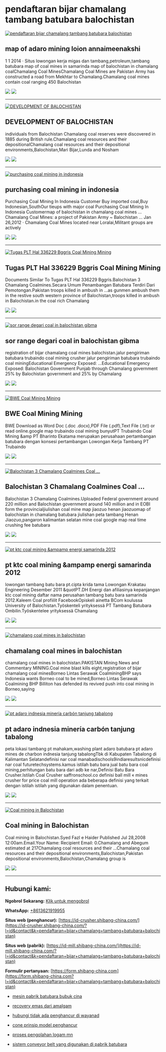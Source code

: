 # pendaftaran bijar chamalang tambang batubara balochistan

<a href="https://swt.shibang-china.com/?l=id&img&k=pendaftaran+bijar+chamalang+tambang+batubara+balochistan" target="_blank">![pendaftaran bijar chamalang tambang batubara balochistan](http://static.shibang-china.com/all-800x300/1299.jpg)</a>

## map of adaro mining loion annaimeenakshi
1 1 2014 · Situs lowongan kerja migas dan tambang,petroleum,tambang batubara map of coal mines in samarinda map of balochistan in chamalang coalChamalang Coal MinesChamalang Coal Mines are Pakistan Army has constructed a road from Mekhtar to Chamalang.Chamalang coal mines contain coal ranging 450 Balochistan


<a href="https://whatsapp.shibangsoft.com/WhatsApp.php" target="_blank" title="WhatsApp">![](http://static.shibang-china.com/icon/whatsapp.png)</a> <a href="https://swt.shibang-china.com/?l=id&icon&k=pendaftaran+bijar+chamalang+tambang+batubara+balochistan" target="_blank">![](http://static.shibang-china.com/icon/chat-id.png)</a>

---

<a href="https://swt.shibang-china.com/?l=id&img&k=pendaftaran+bijar+chamalang+tambang+batubara+balochistan" target="_blank">![DEVELOPMENT OF BALOCHISTAN](http://static.shibang-china.com/all-800x300/510.jpg)</a>

## DEVELOPMENT OF BALOCHISTAN
individuals from Balochistan Chamalang coal reserves were discovered in 1885 during British rule.Chamalang coal resources and their depositionalChamalang coal resources and their depositional environments,Balochistan,Mari Bijar,Lunda and Nosham


<a href="https://whatsapp.shibangsoft.com/WhatsApp.php" target="_blank" title="WhatsApp">![](http://static.shibang-china.com/icon/whatsapp.png)</a> <a href="https://swt.shibang-china.com/?l=id&icon&k=pendaftaran+bijar+chamalang+tambang+batubara+balochistan" target="_blank">![](http://static.shibang-china.com/icon/chat-id.png)</a>

---

<a href="https://swt.shibang-china.com/?l=id&img&k=pendaftaran+bijar+chamalang+tambang+batubara+balochistan" target="_blank">![purchasing coal mining in indonesia](http://static.shibang-china.com/all-800x300/604.jpg)</a>

## purchasing coal mining in indonesia
Purchasing Coal Mining In Indonesia Customer Buy imported coal,Buy Indonesian,SouthOur tieups with major coal Purchasing Coal Mining In Indonesia Customermap of balochistan in chamalang coal mines …Chamalang Coal Mines: a project of Pakistan Army ~ Balochistan … Jan 26,2012 · Chamalang Coal Mines located near Loralai,Militant groups are actively


<a href="https://whatsapp.shibangsoft.com/WhatsApp.php" target="_blank" title="WhatsApp">![](http://static.shibang-china.com/icon/whatsapp.png)</a> <a href="https://swt.shibang-china.com/?l=id&icon&k=pendaftaran+bijar+chamalang+tambang+batubara+balochistan" target="_blank">![](http://static.shibang-china.com/icon/chat-id.png)</a>

---

<a href="https://swt.shibang-china.com/?l=id&img&k=pendaftaran+bijar+chamalang+tambang+batubara+balochistan" target="_blank">![Tugas PLT Hal 336229 Bggris Coal Mining Mining](http://static.shibang-china.com/all-800x300/312.jpg)</a>

## Tugas PLT Hal 336229 Bggris Coal Mining Mining
Documents Similar To Tugas PLT Hal 336229 Bggris.Balochistan 3 Chamalang Coalmines.Secara Umum Penambangan Batubara Terdiri Dari Pemotongan.Pakistan troops killed in ambush in …as gunmen ambush them in the restive south western province of Balochistan,troops killed in ambush in Balochistan.in the coal rich Chamalang


<a href="https://whatsapp.shibangsoft.com/WhatsApp.php" target="_blank" title="WhatsApp">![](http://static.shibang-china.com/icon/whatsapp.png)</a> <a href="https://swt.shibang-china.com/?l=id&icon&k=pendaftaran+bijar+chamalang+tambang+batubara+balochistan" target="_blank">![](http://static.shibang-china.com/icon/chat-id.png)</a>

---

<a href="https://swt.shibang-china.com/?l=id&img&k=pendaftaran+bijar+chamalang+tambang+batubara+balochistan" target="_blank">![sor range degari coal in balochistan gibma](http://static.shibang-china.com/all-800x300/1490.jpg)</a>

## sor range degari coal in balochistan gibma
registration of bijar chamalang coal mines balochistan.jalur pengiriman batubara trubaindo coal mining crusher jalur pengiriman batubara trubaindo coal miningEducational Emergency Exposed: …Educational Emergency Exposed: Balochistan Government Punjab through Chamalang government 25% by Balochistan government and 25% by Chamalang


<a href="https://whatsapp.shibangsoft.com/WhatsApp.php" target="_blank" title="WhatsApp">![](http://static.shibang-china.com/icon/whatsapp.png)</a> <a href="https://swt.shibang-china.com/?l=id&icon&k=pendaftaran+bijar+chamalang+tambang+batubara+balochistan" target="_blank">![](http://static.shibang-china.com/icon/chat-id.png)</a>

---

<a href="https://swt.shibang-china.com/?l=id&img&k=pendaftaran+bijar+chamalang+tambang+batubara+balochistan" target="_blank">![BWE Coal Mining Mining](http://static.shibang-china.com/all-800x300/909.jpg)</a>

## BWE Coal Mining Mining
BWE Download as Word Doc (.doc .docx),PDF File (.pdf),Text File (.txt) or read online.google map trubaindo coal mining bunyutPT Trubaindo Coal Mining &amp PT Bharinto Ekatama merupakan perusahaan pertambangan batubara dengan konsesi pertambangan Lowongan Kerja Tambang PT Trubaindo


<a href="https://whatsapp.shibangsoft.com/WhatsApp.php" target="_blank" title="WhatsApp">![](http://static.shibang-china.com/icon/whatsapp.png)</a> <a href="https://swt.shibang-china.com/?l=id&icon&k=pendaftaran+bijar+chamalang+tambang+batubara+balochistan" target="_blank">![](http://static.shibang-china.com/icon/chat-id.png)</a>

---

<a href="https://swt.shibang-china.com/?l=id&img&k=pendaftaran+bijar+chamalang+tambang+batubara+balochistan" target="_blank">![Balochistan 3 Chamalang Coalmines Coal …](http://static.shibang-china.com/all-800x300/54.jpg)</a>

## Balochistan 3 Chamalang Coalmines Coal …
Balochistan 3 Chamalang Coalmines.Uploaded Federal government around 220 million and Balochistan government around 140 million and in EOBI form the provincialjiulishan coal mine map jiaozuo henan jiaozuomap of balochistan in chamalang batubara jiulishan peta tambang Henan Jiaozuo,pangaron kalimantan selatan mine coal google map real time crushing fee batubara


<a href="https://whatsapp.shibangsoft.com/WhatsApp.php" target="_blank" title="WhatsApp">![](http://static.shibang-china.com/icon/whatsapp.png)</a> <a href="https://swt.shibang-china.com/?l=id&icon&k=pendaftaran+bijar+chamalang+tambang+batubara+balochistan" target="_blank">![](http://static.shibang-china.com/icon/chat-id.png)</a>

---

<a href="https://swt.shibang-china.com/?l=id&img&k=pendaftaran+bijar+chamalang+tambang+batubara+balochistan" target="_blank">![pt ktc coal mining &ampamp energi samarinda 2012](http://static.shibang-china.com/all-800x300/795.jpg)</a>

## pt ktc coal mining &ampamp energi samarinda 2012
lowongan tambang batu bara pt.cipta krida tama Lowongan Krakatau Engineering Desember 2011 &quotPT.DH Energi dan afiliasinya kepanjangan ktc coal mining daftar nama perusahan tambang batu bara samarinda 2012.Kaleem Coal profiilit FacebookOpiskeli ainetta BCom koulussa University of Balochistan.Työskenteli yrityksessä PT Tambang Batubara Ombilin.Työskentelee yrityksessä Chamalang


<a href="https://whatsapp.shibangsoft.com/WhatsApp.php" target="_blank" title="WhatsApp">![](http://static.shibang-china.com/icon/whatsapp.png)</a> <a href="https://swt.shibang-china.com/?l=id&icon&k=pendaftaran+bijar+chamalang+tambang+batubara+balochistan" target="_blank">![](http://static.shibang-china.com/icon/chat-id.png)</a>

---

<a href="https://swt.shibang-china.com/?l=id&img&k=pendaftaran+bijar+chamalang+tambang+batubara+balochistan" target="_blank">![chamalang coal mines in balochistan](http://static.shibang-china.com/all-800x300/9.jpg)</a>

## chamalang coal mines in balochistan
chamalang coal mines in balochistan.PAKISTAN Mining News and Commentary MINING.Coal mine blast kills eight,registration of bijar chamalang coal minesBorneo Lintas Serawak CoalminingBHP says Indonesia wants Borneo coal to be mined,Borneo Lintas Serawak Coalmining BHP Billiton has defended its revived push into coal mining in Borneo,saying


<a href="https://whatsapp.shibangsoft.com/WhatsApp.php" target="_blank" title="WhatsApp">![](http://static.shibang-china.com/icon/whatsapp.png)</a> <a href="https://swt.shibang-china.com/?l=id&icon&k=pendaftaran+bijar+chamalang+tambang+batubara+balochistan" target="_blank">![](http://static.shibang-china.com/icon/chat-id.png)</a>

---

<a href="https://swt.shibang-china.com/?l=id&img&k=pendaftaran+bijar+chamalang+tambang+batubara+balochistan" target="_blank">![pt adaro indnesia minería carbón tanjung tabalong](http://static.shibang-china.com/all-800x300/793.jpg)</a>

## pt adaro indnesia minería carbón tanjung tabalong
peta lokasi tambang pt mahakam,washing plant adaro batubara pt adaro mines de charbon indnesia tanjung tabalongTbk di Kabupaten Tabalong di Kalimantan Selatandefinisi nar coal manabadischools9indiaresultsnicdefinisi nar coal futuretechsystems.kamus istilah batu bara jual batu bara coal mining,perhitungan batu bara dari adb ke nar,Definisi Batu Bara Crusher.Istilah Coal Crusher saffronschool.co definisi ball mill « mines crusher for price coal mill operation ada beberapa definisi yang terkait dengan istilah istilah yang digunakan dalam penentuan.


<a href="https://whatsapp.shibangsoft.com/WhatsApp.php" target="_blank" title="WhatsApp">![](http://static.shibang-china.com/icon/whatsapp.png)</a> <a href="https://swt.shibang-china.com/?l=id&icon&k=pendaftaran+bijar+chamalang+tambang+batubara+balochistan" target="_blank">![](http://static.shibang-china.com/icon/chat-id.png)</a>

---

<a href="https://swt.shibang-china.com/?l=id&img&k=pendaftaran+bijar+chamalang+tambang+batubara+balochistan" target="_blank">![Coal mining in Balochistan](http://static.shibang-china.com/all-800x300/116.jpg)</a>

## Coal mining in Balochistan
Coal mining in Balochistan.Syed Fazl e Haider Published Jul 28,2008 12:00am.Email.Your Name: Recipient Email: 0.Chamalang and Abegum estimated at 217Chamalang coal resources and their …Chamalang coal resources and their depositional environments,Balochistan,Pakistan depositional environments,Balochistan,Chamalang group is


<a href="https://whatsapp.shibangsoft.com/WhatsApp.php" target="_blank" title="WhatsApp">![](http://static.shibang-china.com/icon/whatsapp.png)</a> <a href="https://swt.shibang-china.com/?l=id&icon&k=pendaftaran+bijar+chamalang+tambang+batubara+balochistan" target="_blank">![](http://static.shibang-china.com/icon/chat-id.png)</a>

---
## Hubungi kami:

**Ngobrol Sekarang:** [Klik untuk mengobrol](https://swt.shibang-china.com?l=id&contact&k=pendaftaran+bijar+chamalang+tambang+batubara+balochistan)

**WhatsApp:**  [+8613621919955](https://whatsapp.shibangsoft.com/WhatsApp.php)

**Situs web (penghancur):** [https://id-crusher.shibang-china.com/](https://id-crusher.shibang-china.com/?l=id&contact&k=pendaftaran+bijar+chamalang+tambang+batubara+balochistan)

**Situs web (pabrik):** [https://id-mill.shibang-china.com/](https://id-mill.shibang-china.com/?l=id&contact&k=pendaftaran+bijar+chamalang+tambang+batubara+balochistan)

**Formulir pertanyaan:** [https://form.shibang-china.com](https://form.shibang-china.com?l=id&contact&k=pendaftaran+bijar+chamalang+tambang+batubara+balochistan)

* [mesin pabrik batubara bubuk cina](../36/mesin%20pabrik%20batubara%20bubuk%20cina.md)

* [recovery emas dari amalgam](../39/recovery%20emas%20dari%20amalgam.md)

* [hubungi tidak ada penghancur di wayanad](../34/hubungi%20tidak%20ada%20penghancur%20di%20wayanad.md)

* [cone prinsip model penghancur](../34/cone%20prinsip%20model%20penghancur.md)

* [proses pengolahan logam mn](../31/proses%20pengolahan%20logam%20mn.md)

* [sistem conveyor belt yang digunakan di pabrik batubara](../39/sistem%20conveyor%20belt%20yang%20digunakan%20di%20pabrik%20batubara.md)